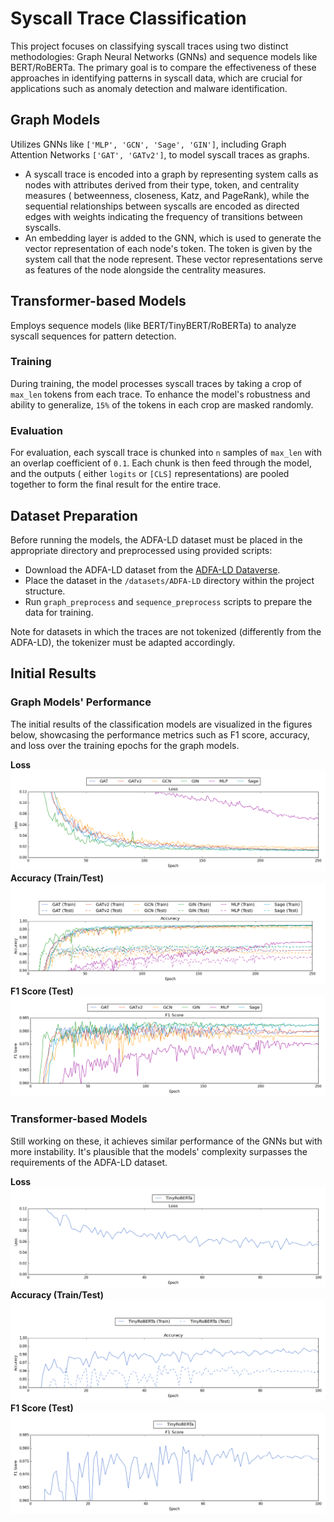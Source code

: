 # Syscall Trace Classification

This project focuses on classifying syscall traces using two distinct methodologies: Graph Neural Networks (GNNs) and sequence models like BERT/RoBERTa. The primary goal is to
compare the effectiveness of these approaches in identifying patterns in syscall data, which are crucial for applications such as anomaly detection and malware identification.

## Graph Models

Utilizes GNNs like `['MLP', 'GCN', 'Sage', 'GIN']`, including Graph Attention Networks `['GAT', 'GATv2']`, to model syscall traces as graphs.

- A syscall trace is encoded into a graph by representing system calls as nodes with attributes derived from their type, token, and centrality measures (
  betweenness, closeness, Katz, and PageRank), while the sequential relationships between syscalls are encoded as directed edges with weights indicating the frequency of
  transitions between syscalls.
- An embedding layer is added to the GNN, which is used to generate the vector representation of each node's token. The token is given by the system call that the node
  represent. These vector representations serve as features of the node alongside the centrality measures.

## Transformer-based Models

Employs sequence models (like BERT/TinyBERT/RoBERTa) to analyze syscall sequences for pattern detection.

### Training

During training, the model processes syscall traces by taking a crop of `max_len` tokens from each trace. To enhance the model's robustness and ability to generalize, `15%` of
the tokens in each crop are masked randomly.

### Evaluation

For evaluation, each syscall trace is chunked into `n` samples of `max_len` with an overlap coefficient of `0.1`. Each chunk is then feed through the model, and the outputs (
either `logits` or `[CLS]` representations) are pooled together to form the final result for the entire trace.

## Dataset Preparation

Before running the models, the ADFA-LD dataset must be placed in the appropriate directory and preprocessed using provided scripts:

- Download the ADFA-LD dataset from the [ADFA-LD Dataverse](https://dataverse.harvard.edu/dataset.xhtml?persistentId=doi:10.7910/DVN/IFTZPF).
- Place the dataset in the `/datasets/ADFA-LD` directory within the project structure.
- Run `graph_preprocess` and `sequence_preprocess` scripts to prepare the data for training.

Note for datasets in which the traces are not tokenized (differently from the ADFA-LD), the tokenizer must be adapted accordingly.

## Initial Results

### Graph Models' Performance

The initial results of the classification models are visualized in the figures below, showcasing the performance metrics such as F1 score, accuracy, and loss over the training
epochs for the graph models.

**Loss**
![Graph Loss](experiments/plots/GNNs/train_loss_loss_plot.png)
**Accuracy (Train/Test)**
![Graph Accuracy](experiments/plots/GNNs/train_acc_accuracy_plot.png)
**F1 Score (Test)**
![Graph F1 Score](experiments/plots/GNNs/f1_score_f1_score_plot.png)

### Transformer-based Models

Still working on these, it achieves similar performance of the GNNs but with more instability. It's plausible that the models' complexity surpasses the requirements of the
ADFA-LD dataset.

**Loss**
![Graph Loss](experiments/plots/Transformers/train_loss_loss_plot.png)
**Accuracy (Train/Test)**
![Graph Accuracy](experiments/plots/Transformers/train_acc_accuracy_plot.png)
**F1 Score (Test)**
![Graph F1 Score](experiments/plots/Transformers/f1_score_f1_score_plot.png)